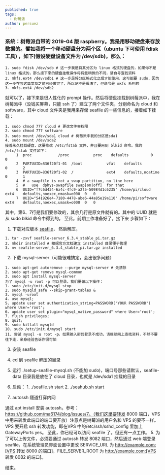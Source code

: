 ```yaml
---
published: true
tags:
  - 树莓派
author: persuez
---
```

### 系统：树莓派自带的 2019-04 版 raspberry。我是用移动硬盘来存放数据的。譬如我将一个移动硬盘分为两个区（ubuntu 下可使用 fdisk 工具) ，如下(假设硬盘设备文件为 /dev/sdb)，那么：
```
1. sudo fdisk /dev/sdb # 这一步我是将其分区为 linux 格式的硬盘的，如果你不是 linux 格式的，那么接下来的硬盘挂载操作将有些稍微的不同，请自寻查找资料
2. mkfs.ext4 /dev/sdb1 # 这一步是将分区格式化之后才能使用，这可能要 sudo，因为这一步在写这篇文章之前已经做完了，所以记不是很清了，但命令是 mkfs 系列的
3. mkfs.ext4 /dev/sdb2
```
就可以了，接下来是很人性化的 prompt 操作。然后将硬盘挂载到树莓派中，我在树莓派中（没钱买屏幕，只能 ssh 了）建立了两个文件夹，分别命名为 cloud 和 software，其中 cloud 文件夹是我用来存储 seafile 的一些信息的，接着如下挂载：
```
1. sudo chmod 777 cloud # 更改文件夹权限
2. sudo chmod 777 software
3. sudo mount /dev/sda1 cloud # 树莓派中我的分区是sda1
4. sudo mount /dev/sda2
接着永久挂载硬盘，这要修改 /etc/fstab 文件，并且要用到 blkid 命令。我的 /etc/fstab 文件如下：
     1	proc            /proc           proc    defaults          0       0
     2	PARTUUID=836f20f1-01  /boot           vfat    defaults          0       2
     3	PARTUUID=836f20f1-02  /               ext4    defaults,noatime  0       1
     4	# a swapfile is not a swap partition, no line here
     5	#   use  dphys-swapfile swap[on|off]  for that
     6	UUID="f7c6d434-6a4c-4fc9-a2f5-50984d1c6235"	/home/pi/cloud	ext4	defaults,noexec,nmask=o000	0	0
     7	UUID="541926e4-7180-4478-abe6-44a85e19a110"	/home/pi/software	ext4	defaults,noexec,umask=o000	0	0
```
其中，第6、7行是我们要修改的，其余几行是原文件就有的。其中的 UUID 就是从 sudo blkid 命令中得到的。
至此，前期工作准备好了。接下来
步骤如下：
1. 下载对应版本 [seafile](https://github.com/haiwen/seafile-rpi/releases/download/v6.3.4/seafile-server_6.3.4_stable_pi.tar.gz)， 然后解压。

  ```
  1. tar -zxvf seafile-server_6.3.4_stable_pi.tar.gz
  2. mkdir installed # 根据官方文档建立 installed 目录便于管理
  3. mv seafile-server_6.3.4_stable_pi.tar.gz installed
  ```
2. 下载 mysql-server（可能很难搞定，会出很多问题）

  ```
  1. sudo apt-get autoremove --purge mysql-server # 先清除
  2. sudo apt-get remove mysql-common
  3. sudo apt install mysql-server
  为了 mysql -u root -p 可以登录，我们要做以下操作：
  1. sudo /etc/init.d/mysql stop
  2. sudo mysqld_safe --skip-grant-tables &
  3. mysql -uroot
  4. use mysql;
  5. update user set authentication_string=PASSWORD("YOUR PASSWORD") where User='root';
  6. update user set plugin="mysql_native_password" where User='root';
  7. flush privileges;
  8. quit;
  9. sudo killall mysqld
  10. sudo /etc/init.d/mysql start
  11. 尝试 mysql -u root -p，如果输入密码登录不成功，请继续网上查找资料，不然不要往下走，亲身经验告诉你很可怕
  ```
3. 安装 seafile

  1. cd 到 seafile 解压的目录
  2. 运行 ./setup-seafile-mysql.sh (不能加 sudo)，端口号那些请默认，seafile-data 目录我是放在了 cloud 目录，也就是 /dev/sda1 挂载的目录
  3. 启动：
    1. ./seafile.sh start
    2. ./seahub.sh start

4. autossh 隧道打穿内网

  通过 apt install 安装 autossh。参考：https://github.com/ma6174/blog/issues/7。（我们这里要转发 8000 端口，VPS 中用来转发此端口的端口要开放）注意点是树莓派的用户名和 VPS 的要不一样。VPS 要开启 ssh 转发功能，即在VPS 中的/etc/ssh/sshd_config 里加上GatewayPorts yes。
  至此，你已经可以访问 seafile 了。但还有一点工作。
5. 为了可以上传文件，必须要通过 autossh 转发 8082 端口，然后通过 web 端登录 seafile，在系统管理员界面设置中更改 SERVICE_URL 为 http://example.com:[VPS 转发 8000 的端口]，FILE_SERVER_ROOT 为 http://example.com:[VPS 转发 8082 的端口]。

结束。
